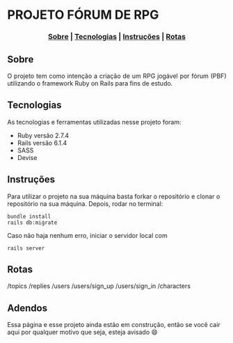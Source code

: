# PROJETO FÓRUM DE RPG

<h3 align="center">  
  <a href="#sobre">Sobre</a> |
  <a href="#tecnologias">Tecnologias</a> | 
  <a href="#instruções">Instruções</a> | 
  <a href="#rotas">Rotas</a>
</h3>

## Sobre

<p align="justify">O projeto tem como intenção a criação de um RPG jogável por fórum (PBF) utilizando o framework Ruby on Rails para fins de estudo.</p>

## Tecnologias

As tecnologias e ferramentas utilizadas nesse projeto foram:
- Ruby versão 2.7.4
- Rails versão 6.1.4
- SASS
- Devise

## Instruções

Para utilizar o projeto na sua máquina basta forkar o repositório e clonar o repositório na sua máquina. Depois, rodar no terminal:
``` 
bundle install
rails db:migrate
```

Caso não haja nenhum erro, iniciar o servidor local com

```
rails server
```

## Rotas
/topics
/replies
/users
/users/sign_up
/users/sign_in
/characters


## Adendos

Essa página e esse projeto ainda estão em construção, então se você cair aqui por qualquer motivo que seja, esteja avisado :smile:
